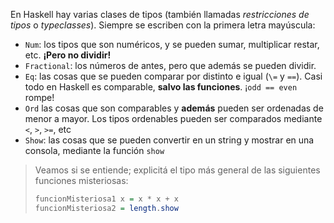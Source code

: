 En Haskell hay varias clases de tipos (también llamadas _restricciones de tipos_ o _typeclasses_). Siempre se escriben con la primera letra mayúscula:

* `Num`: los tipos que son numéricos, y se pueden sumar, multiplicar restar, etc. **¡Pero no dividir!**
* `Fractional`: los números de antes, pero que además se pueden dividir. 
* `Eq`: las cosas que se pueden comparar por distinto e igual (`\=`  y `==`). Casi todo en Haskell es comparable, **salvo las funciones**. ¡`odd == even` rompe!
* `Ord` las cosas que son comparables y **además** pueden ser ordenadas de menor a mayor. Los tipos ordenables pueden ser comparados mediante `<`, `>`, `>=`, etc
* `Show`: las cosas que se pueden convertir en un string y mostrar en una consola, mediante la función `show`

> Veamos si se entiende; explicitá el tipo más general de las siguientes funciones misteriosas:
>
> ```haskell
> funcionMisteriosa1 x = x * x + x
> funcionMisteriosa2 = length.show
> ```



 
